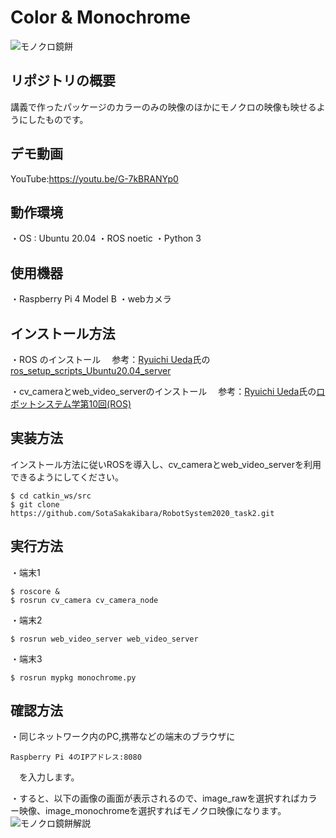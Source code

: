 # Color & Monochrome
![モノクロ鏡餅](https://user-images.githubusercontent.com/51734722/103845942-79b91080-50e0-11eb-9f83-d6c5564e5aa1.jpg)

## リポジトリの概要
講義で作ったパッケージのカラーのみの映像のほかにモノクロの映像も映せるようにしたものです。

## デモ動画
YouTube:https://youtu.be/G-7kBRANYp0

## 動作環境
・OS : Ubuntu 20.04
・ROS noetic
・Python 3

## 使用機器
・Raspberry Pi 4 Model B
・webカメラ

## インストール方法
・ROS のインストール
　参考：[Ryuichi Ueda](https://github.com/ryuichiueda)氏の[ros_setup_scripts_Ubuntu20.04_server](https://github.com/ryuichiueda/ros_setup_scripts_Ubuntu20.04_server)

・cv_cameraとweb_video_serverのインストール
　参考：[Ryuichi Ueda](https://github.com/ryuichiueda)氏の[ロボットシステム学第10回(ROS)](https://ryuichiueda.github.io/robosys2020/lesson10_ros.html)

## 実装方法
インストール方法に従いROSを導入し、cv_cameraとweb_video_serverを利用できるようにしてください。

```
$ cd catkin_ws/src
$ git clone https://github.com/SotaSakakibara/RobotSystem2020_task2.git
```

## 実行方法
・端末1 
```
$ roscore &
$ rosrun cv_camera cv_camera_node
```
・端末2
```
$ rosrun web_video_server web_video_server
```
・端末3
```
$ rosrun mypkg monochrome.py
```

## 確認方法
・同じネットワーク内のPC,携帯などの端末のブラウザに
```
Raspberry Pi 4のIPアドレス:8080
```
　を入力します。

・すると、以下の画像の画面が表示されるので、image_rawを選択すればカラー映像、image_monochromeを選択すればモノクロ映像になります。
![モノクロ鏡餅解説](https://user-images.githubusercontent.com/51734722/103847406-7d9a6200-50e3-11eb-93e3-616ed76fda58.jpg)
